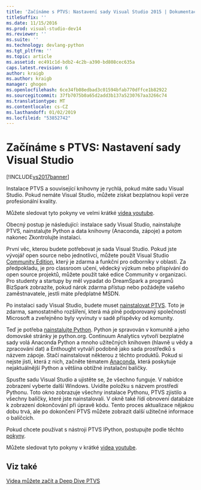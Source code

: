 ```yaml
---
title: 'Začínáme s PTVS: Nastavení sady Visual Studio 2015 | Dokumentace Microsoftu'
titleSuffix: ''
ms.date: 11/15/2016
ms.prod: visual-studio-dev14
ms.reviewer: ''
ms.suite: ''
ms.technology: devlang-python
ms.tgt_pltfrm: ''
ms.topic: article
ms.assetid: ec491c1d-bdb2-4c2b-a390-bd808cec635a
caps.latest.revision: 6
author: kraigb
ms.author: kraigb
manager: ghogen
ms.openlocfilehash: 6ce34fb08edbad3c01594bfab770dffce1b82922
ms.sourcegitcommit: 37fb7075b0a65d2add3b137a5230767aa3266c74
ms.translationtype: MT
ms.contentlocale: cs-CZ
ms.lasthandoff: 01/02/2019
ms.locfileid: "53852742"
---
```

# <a name="getting-started-with-ptvs-setting-up-visual-studio"></a>Začínáme s PTVS: Nastavení sady Visual Studio

[!INCLUDE[vs2017banner](../includes/vs2017banner.md)]

Instalace PTVS a související knihovny je rychlá, pokud máte sadu Visual Studio. Pokud nemáte Visual Studio, můžete získat bezplatnou kopii verze profesionální kvality.

Můžete sledovat tyto pokyny ve velmi krátké [videa youtube](https://www.youtube.com/watch?v=_okUV47eM5c&list=PLReL099Y5nRdLgGAdrb_YeTdEnd23s6Ff&index=1).

Obecný postup je následující: instalace sady Visual Studio, nainstalujte PTVS, nainstalujte Python a data knihovny (Anaconda, zápoje) a potom nakonec Zkontrolujte instalaci.

První věc, kterou budete potřebovat je sada Visual Studio. Pokud jste vývojář open source nebo jednotlivci, můžete použít Visual Studio [Community Edition](https://www.visualstudio.com/products/visual-studio-community-vs), který je zdarma a funkční pro odborníky v oblasti. Za předpokladu, je pro classroom učení, vědecký výzkum nebo přispívání do open source projektů, můžete použít také edice Community v organizaci. Pro studenty a startupy by měl vypadat do DreamSpark a programů BizSpark zobrazíte, pokud nárok zdarma přístup nebo požádejte vašeho zaměstnavatele, jestli máte předplatné MSDN.

Po instalaci sady Visual Studio, budete muset [nainstalovat PTVS](http://pytools.codeplex.com/wikipage?title=PTVS%20Installation). Toto je zdarma, samostatného rozšíření, která má plně podporovaný společností Microsoft a zveřejněno byly vyvinuty v sadě příspěvky od komunity.

Teď je potřeba [nainstalujte Python](https://www.python.org/download/). Python je spravován v komunitě a jeho domovské stránky je python.org. Continuum Analytics vytvoří bezplatné sady volá Anaconda Python a mnoho užitečných knihoven (hlavně u vědy a zpracování dat) a Enthought vytváří podobně jako sada prostředků s názvem zápoje. Stačí nainstalovat některou z těchto produktů. Pokud si nejste jisti, která z nich, začněte tématem [Anaconda](https://www.continuum.io/downloads), která poskytuje nejaktuálnější Python a většina obtížné instalační balíčky.

Spusťte sadu Visual Studio a ujistěte se, že všechno funguje. V nabídce zobrazení vyberte další Windows. Uvidíte položku s názvem prostředí Pythonu. Toto okno zobrazuje všechny instalace Pythonu, PTVS zjistilo a všechny balíčky, které jste nainstalovali. V okně také řídí obnovení databáze k zobrazení dokončování při úpravě kódu. Tento proces aktualizace nějakou dobu trvá, ale po dokončení PTVS můžete zobrazit další užitečné informace o balíčcích.

Pokud chcete používat s nástroji PTVS IPython, postupujte podle těchto [pokyny](http://pytools.codeplex.com/wikipage?title=Using%20IPython%20with%20PTVS).

Můžete sledovat tyto pokyny v krátké [videa youtube](https://www.youtube.com/watch?v=_okUV47eM5c&list=PLReL099Y5nRdLgGAdrb_YeTdEnd23s6Ff&index=1).

## <a name="see-also"></a>Viz také

[Videa můžete začít a Deep Dive PTVS](https://www.youtube.com/playlist?list=PLReL099Y5nRdLgGAdrb_YeTdEnd23s6Ff)
